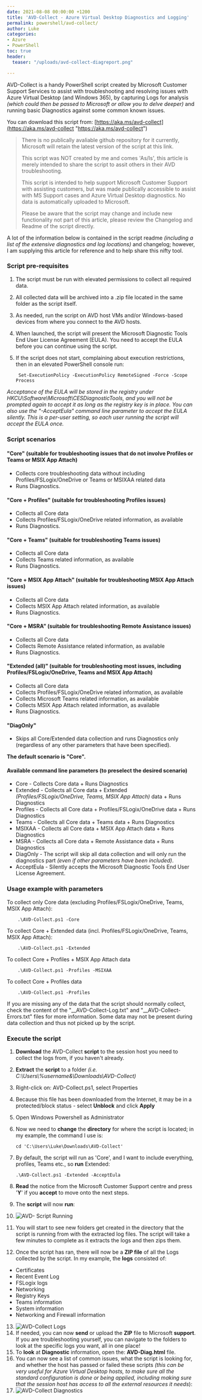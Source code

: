```yaml
---
date: 2021-08-08 00:00:00 +1200
title: 'AVD-Collect - Azure Virtual Desktop Diagnostics and Logging'
permalink: powershell/avd-collect/
author: Luke
categories:
- Azure
- PowerShell
toc: true
header:
  teaser: "/uploads/avd-collect-diagreport.png"

---
```

AVD-Collect is a handy PowerShell script created by Microsoft Customer Support Services to assist with troubleshooting and resolving issues with Azure Virtual Desktop (and Windows 365), by capturing Logs for analysis _(which could then be passed to Microsoft or allow you to delve deeper)_ and running basic Diagnostics against some common known issues.

You can download this script from: [https://aka.ms/avd-collect](https://aka.ms/avd-collect "https://aka.ms/avd-collect")

> There is no publically avaliable github repository for it currently, Microsoft will retain the latest version of the script at this link.
>
> This script was NOT created by me and comes 'As/Is', this article is merely intended to share the script to assit others in their AVD troubleshooting.
>
> This script is intended to help support Microsoft Customer Support with assisting customers, but was made publically accessible to assist with MS Support cases and Azure Virtual Desktop diagnostics. No data is automatically uploaded to Microsoft.
>
> Please be aware that the script may change and include new functionality not part of this article, please review the Changelog and Readme of the script directly.

A lot of the information below is contained in the script readme _(including a list of the extensive diagnostics and log locations)_ and changelog; however, I am supplying this article for reference and to help share this nifty tool.

### Script pre-requisites

1. The script must be run with elevated permissions to collect all required data.
2. All collected data will be archived into a .zip file located in the same folder as the script itself.
3. As needed, run the script on AVD host VMs and/or Windows-based devices from where you connect to the AVD hosts.
4. When launched, the script will present the Microsoft Diagnostic Tools End User License Agreement (EULA). You need to accept the EULA before you can continue using the script.
5. If the script does not start, complaining about execution restrictions, then in an elevated PowerShell console run:

       	Set-ExecutionPolicy -ExecutionPolicy RemoteSigned -Force -Scope Process

_Acceptance of the EULA will be stored in the registry under HKCU\\Software\\Microsoft\\CESDiagnosticTools, and you will not be prompted again to accept it as long as the registry key is in place._ _You can also use the "-AcceptEula" command line parameter to accept the EULA silently._ _This is a per-user setting, so each user running the script will accept the EULA once._

### Script scenarios

#### "Core" (suitable for troubleshooting issues that do not involve Profiles or Teams or MSIX App Attach)

* Collects core troubleshooting data without including Profiles/FSLogix/OneDrive or Teams or MSIXAA related data
* Runs Diagnostics.

#### "Core + Profiles" (suitable for troubleshooting Profiles issues)

* Collects all Core data
* Collects Profiles/FSLogix/OneDrive related information, as available
* Runs Diagnostics. 

#### "Core + Teams" (suitable for troubleshooting Teams issues)

* Collects all Core data
* Collects Teams related information, as available
* Runs Diagnostics.

#### "Core + MSIX App Attach" (suitable for troubleshooting MSIX App Attach issues)

* Collects all Core data
* Collects MSIX App Attach related information, as available
* Runs Diagnostics.

#### "Core + MSRA" (suitable for troubleshooting Remote Assistance issues)

* Collects all Core data
* Collects Remote Assistance related information, as available
* Runs Diagnostics.

#### "Extended (all)" (suitable for troubleshooting most issues, including Profiles/FSLogix/OneDrive, Teams and MSIX App Attach)

* Collects all Core data
* Collects Profiles/FSLogix/OneDrive related information, as available
* Collects Microsoft Teams related information, as available
* Collects MSIX App Attach related information, as available
* Runs Diagnostics.

#### "DiagOnly"

* Skips all Core/Extended data collection and runs Diagnostics only (regardless of any other parameters that have been specified).

**The default scenario is "Core".​​​​​​​**

#### Available command line parameters (to preselect the desired scenario)

* Core - Collects Core data + Runs Diagnostics
* Extended - Collects all Core data + Extended _(Profiles/FSLogix/OneDrive, Teams, MSIX App Attach)_ data + Runs Diagnostics
* Profiles - Collects all Core data + Profiles/FSLogix/OneDrive data + Runs Diagnostics
* Teams - Collects all Core data + Teams data + Runs Diagnostics
* MSIXAA - Collects all Core data + MSIX App Attach data + Runs Diagnostics
* MSRA - Collects all Core data + Remote Assistance data + Runs Diagnostics
* DiagOnly - The script will skip all data collection and will only run the diagnostics part _(even if other parameters have been included)_.
* AcceptEula - Silently accepts the Microsoft Diagnostic Tools End User License Agreement.

### Usage example with parameters

To collect only Core data (excluding Profiles/FSLogix/OneDrive, Teams, MSIX App Attach):

    	.\AVD-Collect.ps1 -Core

To collect Core + Extended data (incl. Profiles/FSLogix/OneDrive, Teams, MSIX App Attach):

    	.\AVD-Collect.ps1 -Extended

To collect Core + Profiles + MSIX App Attach data

    	.\AVD-Collect.ps1 -Profiles -MSIXAA

To collect Core + Profiles data

    	.\AVD-Collect.ps1 -Profiles

​​​​​​​If you are missing any of the data that the script should normally collect, check the content of the "__AVD-Collect-Log.txt" and "__AVD-Collect-Errors.txt" files for more information. Some data may not be present during data collection and thus not picked up by the script.

### Execute the script

 1. **Download** the AVD-Collect **script** to the session host you need to collect the logs from, if you haven't already.
 2. **Extract** the **script** to a folder _(i.e. C:\\Users\\%username&\\Downloads\\AVD-Collect)_
 3. Right-click on: AVD-Collect.ps1, select Properties
 4. Because this file has been downloaded from the Internet, it may be in a protected/block status - select **Unblock** and click **Apply**
 5. Open Windows Powershell as Administrator
 6. Now we need to **change** the **directory** for where the script is located; in my example, the command I use is:

        cd 'C:\Users\Luke\Downloads\AVD-Collect'
 7. By default, the script will run as 'Core', and I want to include everything, profiles, Teams etc., so **run** Extended:  

        .\AVD-Collect.ps1 -Extended -AcceptEula
 8. **Read** the notice from the Microsoft Customer Support centre and press '**Y**' if you **accept** to move onto the next steps.
 9. The **script** will now **run**:
10. ![AVD- Script Running](/uploads/avd-collect_running.png "AVD- Script Running")
11. You will start to see new folders get created in the directory that the script is running from with the extracted log files. The script will take a few minutes to complete as it extracts the logs and then zips them.
12. Once the script has ran, there will now be a **ZIP file** of all the Logs collected by the script. In my example, the **logs** consisted of:

* Certificates
* Recent Event Log
* FSLogix logs
* Networking
* Registry Keys
* Teams information
* System information
* Networking and Firewall information

13. ![AVD-Collect Logs](/uploads/avd-collect-postrun.png "AVD-Collect Logs")
14. If needed, you can now **send** or upload the **ZIP** file to Microsoft **support**. If you are troubleshooting yourself, you can navigate to the folders to look at the specific logs you want, all in one place!
15. To **look** at **Diagnostic** information, open the: **AVD-Diag.html** file.
16. You can now see a list of common issues, what the script is looking for, and whether the host has passed or failed these scripts _(this can be very useful for Azure Virtual Desktop hosts, to make sure all the standard configuration is done or being applied, including making sure that the session host has access to all the external resources it needs_):
17. ![AVD-Collect Diagnostics](/uploads/avd-collect-diagreport.png "AVD-Collect Diagnostics")